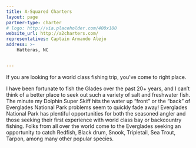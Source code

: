 ```yaml
---
title: A-Squared Charters
layout: page
partner-type: charter
# logo: http://via.placeholder.com/400x100
website_url: http://a2charters.com/
representatives: Captain Armando Alejo
address: >-
    Hatteras, NC


---
```

If you are looking for a world class fishing trip, you’ve come to right place. 

I have been fortunate to fish the Glades over the past 20+ years, and I can’t think of a better place to seek out such a variety of salt and freshwater fish. The minute my Dolphin Super Skiff hits the water up “front” or the “back” of Everglades National Park problems seem to quickly fade away! Everglades National Park has plentiful opportunities for both the seasoned angler and those seeking their first experience with world class bay or backcountry fishing. Folks from all over the world come to the Everglades seeking an opportunity to catch Redfish, Black drum, Snook, Tripletail, Sea Trout, Tarpon, among many other popular species.
